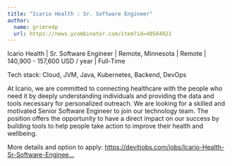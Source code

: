 ```yaml
---
title: "Icario Health : Sr. Software Engineer"
author:
  name: grimre4p
  url: https://news.ycombinator.com/item?id=40584921
---
```

Icario Health | Sr. Software Engineer | Remote, Minnesota | Remote | 140,900 - 157,600 USD &#x2F; year | Full-Time

Tech stack: Cloud, JVM, Java, Kubernetes, Backend, DevOps

At Icario, we are committed to connecting healthcare with the people who need it by deeply understanding individuals and providing the data and tools necessary for personalized outreach. We are looking for a skilled and motivated Senior Software Engineer to join our technology team. The position offers the opportunity to have a direct impact on our success by building tools to help people take action to improve their health and wellbeing.

More details and option to apply: <a href="https:&#x2F;&#x2F;devitjobs.com&#x2F;jobs&#x2F;Icario-Health-Sr-Software-Engineer" rel="nofollow">https:&#x2F;&#x2F;devitjobs.com&#x2F;jobs&#x2F;Icario-Health-Sr-Software-Enginee...</a>
